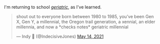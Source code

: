 I'm returning to school [*geriatric*](https://index.medium.com/why-the-hybrid-workforce-of-the-future-depends-on-the-geriatric-millennial-6f9ff4de1d23), as I've learned. 

<blockquote class="twitter-tweet"><p lang="en" dir="ltr">shout out to everyone born between 1980 to 1985, you’ve been Gen X, Gen Y, a millennial, the Oregon trail generation, a xennial, an elder millennia, and now a *checks notes* geriatric millennial</p>&mdash; Indy 🐧 (@IndecisiveJones) <a href="https://twitter.com/IndecisiveJones/status/1393251090557177866?ref_src=twsrc%5Etfw">May 14, 2021</a></blockquote> <script async src="https://platform.twitter.com/widgets.js" charset="utf-8"></script>

